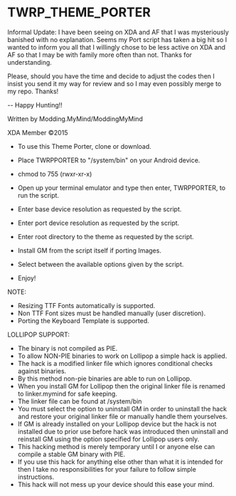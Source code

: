 TWRP_THEME_PORTER
==================

Informal Update: I have been seeing on XDA and AF that I was mysteriously banished with no explanation. Seems my Port script has taken a big hit so I wanted to inform you all that I willingly chose to be less active on XDA and AF so that I may be with family more often than not. Thanks for understanding.

Please, should you have the time and decide to adjust the codes then I insist you send it my way for review and so I may even possibly merge to my repo. Thanks!

-- Happy Hunting!!

Written by Modding.MyMind/ModdingMyMind

XDA Member ©2015


- To use this Theme Porter, clone or download.

- Place TWRPPORTER to "/system/bin" on your Android device.

- chmod to 755 (rwxr-xr-x)

- Open up your terminal emulator and type then enter, TWRPPORTER, to run the script.

- Enter base device resolution as requested by the script.

- Enter port device resolution as requested by the script.

- Enter root directory to the theme as requested by the script.

- Install GM from the script itself if porting Images.

- Select between the available options given by the script.

- Enjoy!

NOTE: 

- Resizing TTF Fonts automatically is supported.
- Non TTF Font sizes must be handled manually (user discretion). 
- Porting the Keyboard Template is supported.


LOLLIPOP SUPPORT:

- The binary is not compiled as PIE.
- To allow NON-PIE binaries to work on Lollipop a simple hack is applied.
- The hack is a modified linker file which ignores conditional checks against binaries.
- By this method non-pie binaries are able to run on Lollipop.
- When you install GM for Lollipop then the original linker file is renamed to linker.mymind for safe keeping.
- The linker file can be found at /system/bin
- You must select the option to uninstall GM in order to uninstall the hack and restore your original linker file or manually handle them yourselves.
- If GM is already installed on your Lollipop device but the hack is not installed due to prior use before hack was introduced then uninstall and reinstall GM using the option specified for Lollipop users only.
- This hacking method is merely temporary until I or anyone else can compile a stable GM binary with PIE.
- If you use this hack for anything else other than what it is intended for then I take no responsibilities for your failure to follow simple instructions.
- This hack will not mess up your device should this ease your mind.